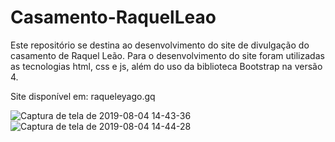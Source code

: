 # Casamento-RaquelLeao

Este repositório se destina ao desenvolvimento do site de divulgação do casamento de Raquel Leão. Para o desenvolvimento do site foram utilizadas as tecnologias html, css e js, além do uso da biblioteca Bootstrap na versão 4.

Site disponível em: raqueleyago.gq

![Captura de tela de 2019-08-04 14-43-36](https://user-images.githubusercontent.com/9852787/62429260-fa513180-b6e2-11e9-9195-fcea5afc29db.png)
![Captura de tela de 2019-08-04 14-44-28](https://user-images.githubusercontent.com/9852787/62429261-fae9c800-b6e2-11e9-98fa-cbb18974d7a6.png)

